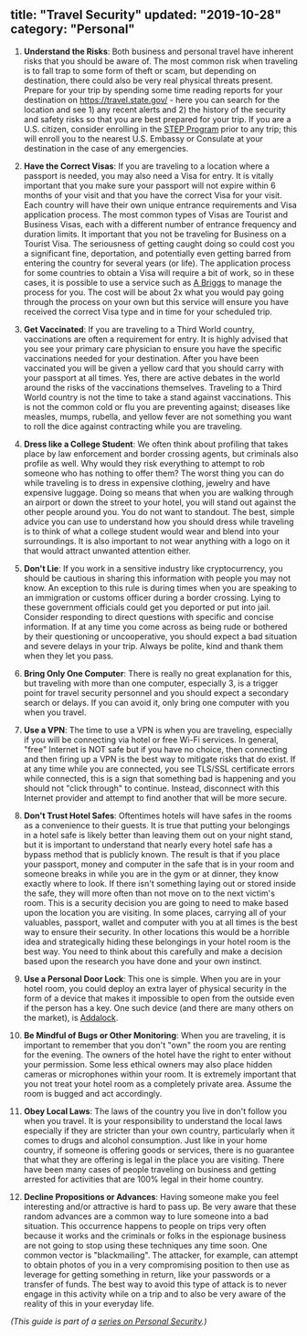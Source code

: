 
title: "Travel Security"
updated: "2019-10-28"
category: "Personal"
---

1.  **Understand the Risks**: Both business and personal travel have inherent risks that you should be aware of. The most common risk when traveling is to fall trap to some form of theft or scam, but depending on destination, there could also be very real physical threats present. Prepare for your trip by spending some time reading reports for your destination on <https://travel.state.gov/> - here you can search for the location and see 1) any recent alerts and 2) the history of the security and safety risks so that you are best prepared for your trip. If you are a U.S. citizen, consider enrolling in the [STEP Program](https://step.state.gov/step/) prior to any trip; this will enroll you to the nearest U.S. Embassy or Consulate at your destination in the case of any emergencies.

2.  **Have the Correct Visas**: If you are traveling to a location where a passport is needed, you may also need a Visa for entry. It is vitally important that you make sure your passport will not expire within 6 months of your visit and that you have the correct Visa for your visit. Each country will have their own unique entrance requirements and Visa application process. The most common types of Visas are Tourist and Business Visas, each with a different number of entrance frequency and duration limits. It important that you not be traveling for Business on a Tourist Visa. The seriousness of getting caught doing so could cost you a significant fine, deportation, and potentially even getting barred from entering the country for several years (or life). The application process for some countries to obtain a Visa will require a bit of work, so in these cases, it is possible to use a service such as [A Briggs](https://abriggs.com/) to manage the process for you. The cost will be about 2x what you would pay going through the process on your own but this service will ensure you have received the correct Visa type and in time for your scheduled trip.

3.  **Get Vaccinated**: If you are traveling to a Third World country, vaccinations are often a requirement for entry. It is highly advised that you see your primary care physician to ensure you have the specific vaccinations needed for your destination. After you have been vaccinated you will be given a yellow card that you should carry with your passport at all times. Yes, there are active debates in the world around the risks of the vaccinations themselves. Traveling to a Third World country is not the time to take a stand against vaccinations. This is not the common cold or flu you are preventing against; diseases like measles, mumps, rubella, and yellow fever are not something you want to roll the dice against contracting while you are traveling.

4.  **Dress like a College Student**: We often think about profiling that takes place by law enforcement and border crossing agents, but criminals also profile as well. Why would they risk everything to attempt to rob someone who has nothing to offer them? The worst thing you can do while traveling is to dress in expensive clothing, jewelry and have expensive luggage. Doing so means that when you are walking through an airport or down the street to your hotel, you will stand out against the other people around you. You do not want to standout. The best, simple advice you can use to understand how you should dress while traveling is to think of what a college student would wear and blend into your surroundings. It is also important to not wear anything with a logo on it that would attract unwanted attention either.

5.  **Don't Lie**: If you work in a sensitive industry like cryptocurrency, you should be cautious in sharing this information with people you may not know. An exception to this rule is during times when you are speaking to an immigration or customs officer during a border crossing. Lying to these government officials could get you deported or put into jail. Consider responding to direct questions with specific and concise information. If at any time you come across as being rude or bothered by their questioning or uncooperative, you should expect a bad situation and severe delays in your trip. Always be polite, kind and thank them when they let you pass.

6.  **Bring Only One Computer**: There is really no great explanation for this, but traveling with more than one computer, especially 3, is a trigger point for travel security personnel and you should expect a secondary search or delays. If you can avoid it, only bring one computer with you when you travel.

7.  **Use a VPN**: The time to use a VPN is when you are traveling, especially if you will be connecting via hotel or free Wi-Fi services. In general, "free" Internet is NOT safe but if you have no choice, then connecting and then firing up a VPN is the best way to mitigate risks that do exist. If at any time while you are connected, you see TLS/SSL certificate errors while connected, this is a sign that something bad is happening and you should not "click through" to continue. Instead, disconnect with this Internet provider and attempt to find another that will be more secure.

8.  **Don't Trust Hotel Safes**: Oftentimes hotels will have safes in the rooms as a convenience to their guests. It is true that putting your belongings in a hotel safe is likely better than leaving them out on your night stand, but it is important to understand that nearly every hotel safe has a bypass method that is publicly known. The result is that if you place your passport, money and computer in the safe that is in your room and someone breaks in while you are in the gym or at dinner, they know exactly where to look. If there isn't something laying out or stored inside the safe, they will more often than not move on to the next victim's room. This is a security decision you are going to need to make based upon the location you are visiting. In some places, carrying all of your valuables, passport, wallet and computer with you at all times is the best way to ensure their security. In other locations this would be a horrible idea and strategically hiding these belongings in your hotel room is the best way. You need to think about this carefully and make a decision based upon the research you have done and your own instinct.

9. **Use a Personal Door Lock**: This one is simple. When you are in your hotel room, you could deploy an extra layer of physical security in the form of a device that makes it impossible to open from the outside even if the person has a key. One such device (and there are many others on the market), is [Addalock](https://www.amazon.com/Rishon-Enterprises-Inc-I9889-Addalock/dp/B00186URTY).

10. **Be Mindful of Bugs or Other Monitoring**: When you are traveling, it is important to remember that you don't "own" the room you are renting for the evening. The owners of the hotel have the right to enter without your permission. Some less ethical owners may also place hidden cameras or microphones within your room. It is extremely important that you not treat your hotel room as a completely private area. Assume the room is bugged and act accordingly.

11. **Obey Local Laws**: The laws of the country you live in don't follow you when you travel. It is your responsibility to understand the local laws especially if they are stricter than your own country, particularly when it comes to drugs and alcohol consumption. Just like in your home country, if someone is offering goods or services, there is no guarantee that what they are offering is legal in the place you are visiting. There have been many cases of people traveling on business and getting arrested for activities that are 100% legal in their home country.

12. **Decline Propositions or Advances**: Having someone make you feel interesting and/or attractive is hard to pass up. Be very aware that these random advances are a common way to lure someone into a bad situation. This occurrence happens to people on trips very often because it works and the criminals or folks in the espionage business are not going to stop using these techniques any time soon. One common vector is "blackmailing". The attacker, for example, can attempt to obtain photos of you in a very compromising position to then use as leverage for getting something in return, like your passwords or a transfer of funds. The best way to avoid this type of attack is to never engage in this activity while on a trip and to also be very aware of the reality of this in your everyday life.

*(This guide is part of a [series on Personal Security](/news/2019-10-23-personal-security-series).)*
